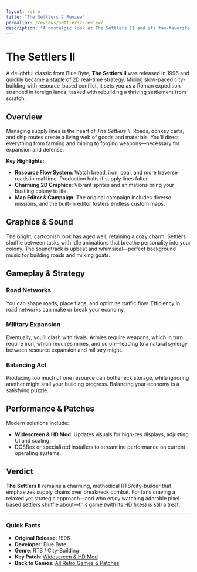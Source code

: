 ```yaml
---
layout: retro
title: "The Settlers 2 Review"
permalink: /reviews/settlers2-review/
description: "A nostalgic look at The Settlers II and its fan-favorite resource chains"
---
```


# The Settlers II

A delightful classic from Blue Byte, **The Settlers II** was released in 1996 and quickly became a staple of 2D real-time strategy. Mixing slow-paced city-building with resource-based conflict, it sets you as a Roman expedition stranded in foreign lands, tasked with rebuilding a thriving settlement from scratch.

## Overview

Managing supply lines is the heart of _The Settlers II_. Roads, donkey carts, and ship routes create a living web of goods and materials. You’ll direct everything from farming and mining to forging weapons—necessary for expansion and defense.

**Key Highlights:**

- **Resource Flow System**: Watch bread, iron, coal, and more traverse roads in real time. Production halts if supply lines falter.
- **Charming 2D Graphics**: Vibrant sprites and animations bring your bustling colony to life.
- **Map Editor & Campaign**: The original campaign includes diverse missions, and the built-in editor fosters endless custom maps.

## Graphics & Sound

The bright, cartoonish look has aged well, retaining a cozy charm. Settlers shuffle between tasks with idle animations that breathe personality into your colony. The soundtrack is upbeat and whimsical—perfect background music for building roads and milking goats.

## Gameplay & Strategy

### Road Networks

You can shape roads, place flags, and optimize traffic flow. Efficiency in road networks can make or break your economy.

### Military Expansion

Eventually, you’ll clash with rivals. Armies require weapons, which in turn require iron, which requires mines, and so on—leading to a natural synergy between resource expansion and military might.

### Balancing Act

Producing too much of one resource can bottleneck storage, while ignoring another might stall your building progress. Balancing your economy is a satisfying puzzle.

## Performance & Patches

Modern solutions include:

- **Widescreen & HD Mod**: Updates visuals for high-res displays, adjusting UI and scaling.
- DOSBox or specialized installers to streamline performance on current operating systems.

## Verdict

**The Settlers II** remains a charming, methodical RTS/city-builder that emphasizes supply chains over breakneck combat. For fans craving a relaxed yet strategic approach—and who enjoy watching adorable pixel-based settlers shuffle about—this game (with its HD fixes) is still a treat.

---

### Quick Facts

- **Original Release**: 1996
- **Developer**: Blue Byte
- **Genre**: RTS / City-Building
- **Key Patch**: [Widescreen & HD Mod](https://example.com/settlers2-hd)
- **Back to Games**: [All Retro Games & Patches](/retro/games/)
